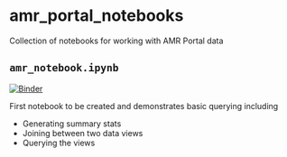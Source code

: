 # amr_portal_notebooks
Collection of notebooks for working with AMR Portal data

## `amr_notebook.ipynb`
[![Binder](https://mybinder.org/badge_logo.svg)](https://mybinder.org/v2/gh/Ensembl/amr_portal_notebooks/HEAD?urlpath=%2Fdoc%2Ftree%2Famr_notebook.ipynb)

First notebook to be created and demonstrates basic querying including

- Generating summary stats
- Joining between two data views
- Querying the views
